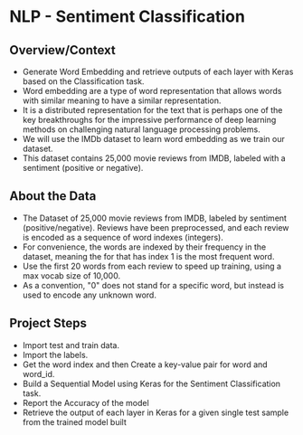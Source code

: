 # NLP - Sentiment Classification
## Overview/Context
- Generate Word Embedding and retrieve outputs of each layer with Keras based on the Classification task.
- Word embedding are a type of word representation that allows words with similar meaning to have a similar representation.
- It is a distributed representation for the text that is perhaps one of the key breakthroughs for the impressive performance of deep learning methods on challenging natural language processing problems.
- We will use the IMDb dataset to learn word embedding as we train our dataset.
- This dataset contains 25,000 movie reviews from IMDB, labeled with a sentiment (positive or negative).
## About the Data
- The Dataset of 25,000 movie reviews from IMDB, labeled by sentiment (positive/negative). Reviews have been preprocessed, and each review is encoded as a sequence of word indexes (integers).
- For convenience, the words are indexed by their frequency in the dataset, meaning the for that has index 1 is the most frequent word.
- Use the first 20 words from each review to speed up training, using a max vocab size of 10,000.
- As a convention, "0" does not stand for a specific word, but instead is used to encode any unknown word.
## Project Steps
- Import test and train data.
- Import the labels.
- Get the word index and then Create a key-value pair for word and word_id.
- Build a Sequential Model using Keras for the Sentiment Classification task.
- Report the Accuracy of the model
- Retrieve the output of each layer in Keras for a given single test sample from the trained model built

